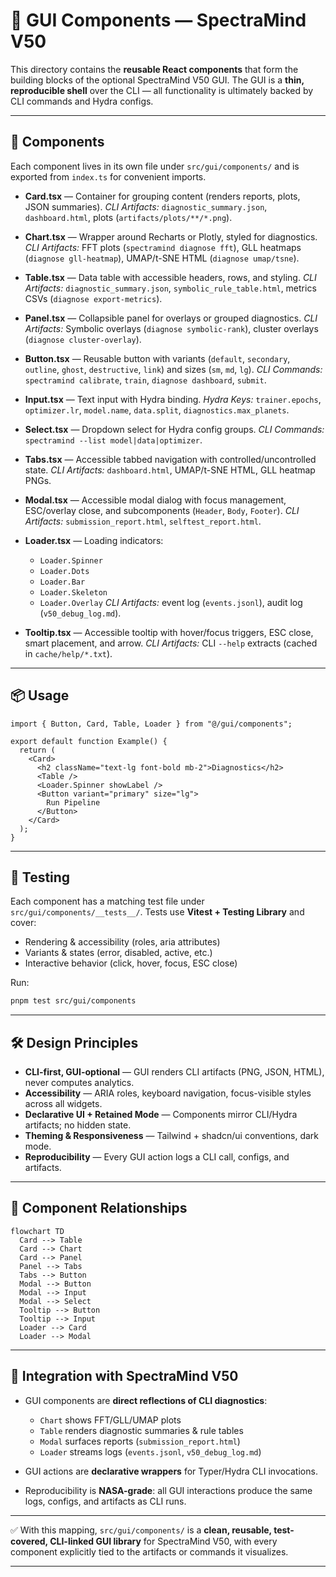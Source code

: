 # 🎨 GUI Components — SpectraMind V50

This directory contains the **reusable React components** that form the building blocks of the optional SpectraMind V50 GUI.
The GUI is a **thin, reproducible shell** over the CLI — all functionality is ultimately backed by CLI commands and Hydra configs.

---

## 📂 Components

Each component lives in its own file under `src/gui/components/` and is exported from `index.ts` for convenient imports.

* **Card.tsx** — Container for grouping content (renders reports, plots, JSON summaries).
  *CLI Artifacts:* `diagnostic_summary.json`, `dashboard.html`, plots (`artifacts/plots/**/*.png`).
* **Chart.tsx** — Wrapper around Recharts or Plotly, styled for diagnostics.
  *CLI Artifacts:* FFT plots (`spectramind diagnose fft`), GLL heatmaps (`diagnose gll-heatmap`), UMAP/t-SNE HTML (`diagnose umap/tsne`).
* **Table.tsx** — Data table with accessible headers, rows, and styling.
  *CLI Artifacts:* `diagnostic_summary.json`, `symbolic_rule_table.html`, metrics CSVs (`diagnose export-metrics`).
* **Panel.tsx** — Collapsible panel for overlays or grouped diagnostics.
  *CLI Artifacts:* Symbolic overlays (`diagnose symbolic-rank`), cluster overlays (`diagnose cluster-overlay`).
* **Button.tsx** — Reusable button with variants (`default`, `secondary`, `outline`, `ghost`, `destructive`, `link`) and sizes (`sm`, `md`, `lg`).
  *CLI Commands:* `spectramind calibrate`, `train`, `diagnose dashboard`, `submit`.
* **Input.tsx** — Text input with Hydra binding.
  *Hydra Keys:* `trainer.epochs`, `optimizer.lr`, `model.name`, `data.split`, `diagnostics.max_planets`.
* **Select.tsx** — Dropdown select for Hydra config groups.
  *CLI Commands:* `spectramind --list model|data|optimizer`.
* **Tabs.tsx** — Accessible tabbed navigation with controlled/uncontrolled state.
  *CLI Artifacts:* `dashboard.html`, UMAP/t-SNE HTML, GLL heatmap PNGs.
* **Modal.tsx** — Accessible modal dialog with focus management, ESC/overlay close, and subcomponents (`Header`, `Body`, `Footer`).
  *CLI Artifacts:* `submission_report.html`, `selftest_report.html`.
* **Loader.tsx** — Loading indicators:

  * `Loader.Spinner`
  * `Loader.Dots`
  * `Loader.Bar`
  * `Loader.Skeleton`
  * `Loader.Overlay`
    *CLI Artifacts:* event log (`events.jsonl`), audit log (`v50_debug_log.md`).
* **Tooltip.tsx** — Accessible tooltip with hover/focus triggers, ESC close, smart placement, and arrow.
  *CLI Artifacts:* CLI `--help` extracts (cached in `cache/help/*.txt`).

---

## 📦 Usage

```tsx
import { Button, Card, Table, Loader } from "@/gui/components";

export default function Example() {
  return (
    <Card>
      <h2 className="text-lg font-bold mb-2">Diagnostics</h2>
      <Table />
      <Loader.Spinner showLabel />
      <Button variant="primary" size="lg">
        Run Pipeline
      </Button>
    </Card>
  );
}
```

---

## 🧪 Testing

Each component has a matching test file under `src/gui/components/__tests__/`.
Tests use **Vitest + Testing Library** and cover:

* Rendering & accessibility (roles, aria attributes)
* Variants & states (error, disabled, active, etc.)
* Interactive behavior (click, hover, focus, ESC close)

Run:

```bash
pnpm test src/gui/components
```

---

## 🛠️ Design Principles

* **CLI-first, GUI-optional** — GUI renders CLI artifacts (PNG, JSON, HTML), never computes analytics.
* **Accessibility** — ARIA roles, keyboard navigation, focus-visible styles across all widgets.
* **Declarative UI + Retained Mode** — Components mirror CLI/Hydra artifacts; no hidden state.
* **Theming & Responsiveness** — Tailwind + shadcn/ui conventions, dark mode.
* **Reproducibility** — Every GUI action logs a CLI call, configs, and artifacts.

---

## 📑 Component Relationships

```mermaid
flowchart TD
  Card --> Table
  Card --> Chart
  Card --> Panel
  Panel --> Tabs
  Tabs --> Button
  Modal --> Button
  Modal --> Input
  Modal --> Select
  Tooltip --> Button
  Tooltip --> Input
  Loader --> Card
  Loader --> Modal
```

---

## 🔬 Integration with SpectraMind V50

* GUI components are **direct reflections of CLI diagnostics**:

  * `Chart` shows FFT/GLL/UMAP plots
  * `Table` renders diagnostic summaries & rule tables
  * `Modal` surfaces reports (`submission_report.html`)
  * `Loader` streams logs (`events.jsonl`, `v50_debug_log.md`)
* GUI actions are **declarative wrappers** for Typer/Hydra CLI invocations.
* Reproducibility is **NASA-grade**: all GUI interactions produce the same logs, configs, and artifacts as CLI runs.

---

✅ With this mapping, `src/gui/components/` is a **clean, reusable, test-covered, CLI-linked GUI library** for SpectraMind V50, with every component explicitly tied to the artifacts or commands it visualizes.

---
